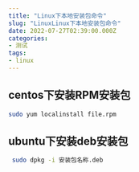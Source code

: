 ```yaml
---
title: "Linux下本地安装包命令"
slug: "LinuxLinux下本地安装包命令"
date: 2022-07-27T02:39:00.000Z
categories:
- 测试
tags:
- linux
---
```



## centos下安装RPM安装包

```bash
sudo yum localinstall file.rpm
```


## ubuntu下安装deb安装包

```bash
 sudo dpkg -i 安装包名称.deb
```
